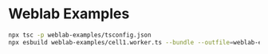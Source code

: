 # Weblab Examples

```sh
npx tsc -p weblab-examples/tsconfig.json
npx esbuild weblab-examples/cell1.worker.ts --bundle --outfile=weblab-examples/distr/cell1.worker.js
```